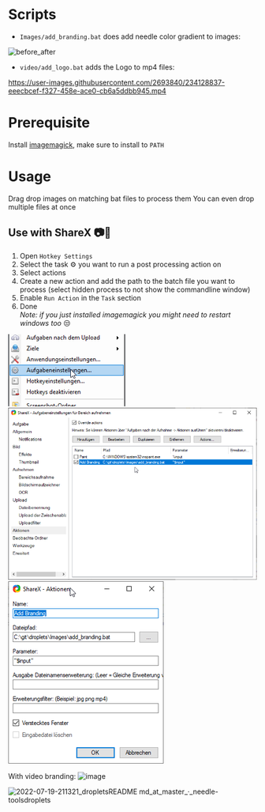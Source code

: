 
# Scripts
- ``Images/add_branding.bat`` does add needle color gradient to images:  

![before_after](https://user-images.githubusercontent.com/5083203/179529780-05531784-14c1-433c-a4b2-fd2e5304e68b.png)

- ``video/add_logo.bat`` adds the Logo to mp4 files:

https://user-images.githubusercontent.com/2693840/234128837-eeecbcef-f327-458e-ace0-cb6a5ddbb945.mp4

# Prerequisite
Install [imagemagick](https://imagemagick.org/script/download.php), make sure to install to ``PATH``

# Usage
Drag drop images on matching bat files to process them
You can even drop multiple files at once

## Use with ShareX 📷🌈
1) Open `Hotkey Settings`
2) Select the task ⚙️ you want to run a post processing action on
3) Select actions
4) Create a new action and add the path to the batch file you want to process (select hidden process to not show the commandline window)
5) Enable ``Run Action`` in the ``Task`` section 
6) Done  
*Note: if you just installed imagemagick you might need to restart windows too* 😒 

![](../Documentation~/ShareX/hotkey_settings_0.png)
![](../Documentation~/ShareX/hotkey_settings_1.png)
![](../Documentation~/ShareX/hotkey_settings_2_action.png)

With video branding:
![image](https://user-images.githubusercontent.com/2693840/234128422-11343689-6ba7-4103-9670-96e91b9405c0.png)


![2022-07-19-211321_dropletsREADME md_at_master_·_needle-toolsdroplets](https://user-images.githubusercontent.com/5083203/179830724-727a5a45-46a2-4430-a209-f9fd67949669.png)
